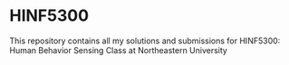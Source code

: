 # HINF5300

This repository contains all my solutions and submissions for HINF5300: Human Behavior Sensing Class at Northeastern University